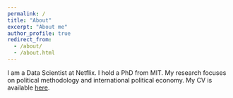```yaml
---
permalink: /
title: "About"
excerpt: "About me"
author_profile: true
redirect_from:
  - /about/
  - /about.html
---
```


I am a Data Scientist at Netflix. I hold a PhD from MIT. My research
focuses on political methodology and international political economy.
My CV is available
[here](https://tomoya-sasaki.github.io/files/tomoya_cv.pdf).

<!-- <a href = "tomoya_cv.pdf"><strong>cv</strong></a> -->